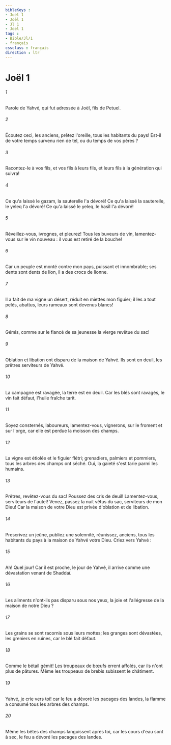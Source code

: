 ```yaml
---
bibleKeys : 
- Joël 1
- Joël 1
- Jl 1
- Joel 1
tags : 
- Bible/Jl/1
- français
cssclass : français
direction : ltr
---
```


# Joël 1

###### 1
Parole de Yahvé, qui fut adressée à Joèl, fils de Petuel. 
###### 2
Écoutez ceci, les anciens, prêtez l'oreille, tous les habitants du pays! Est-il de votre temps survenu rien de tel, ou du temps de vos pères ? 
###### 3
Racontez-le à vos fils, et vos fils à leurs fils, et leurs fils à la génération qui suivra! 
###### 4
Ce qu'a laissé le gazam, la sauterelle l'a dévoré! Ce qu'a laissé la sauterelle, le yeleq l'a dévoré! Ce qu'a laissé le yeleq, le hasîl l'a dévoré! 
###### 5
Réveillez-vous, ivrognes, et pleurez! Tous les buveurs de vin, lamentez-vous sur le vin nouveau : il vous est retiré de la bouche! 
###### 6
Car un peuple est monté contre mon pays, puissant et innombrable; ses dents sont dents de lion, il a des crocs de lionne. 
###### 7
Il a fait de ma vigne un désert, réduit en miettes mon figuier; il les a tout pelés, abattus, leurs rameaux sont devenus blancs! 
###### 8
Gémis, comme sur le fiancé de sa jeunesse la vierge revêtue du sac! 
###### 9
Oblation et libation ont disparu de la maison de Yahvé. Ils sont en deuil, les prêtres serviteurs de Yahvé. 
###### 10
La campagne est ravagée, la terre est en deuil. Car les blés sont ravagés, le vin fait défaut, l'huile fraîche tarit. 
###### 11
Soyez consternés, laboureurs, lamentez-vous, vignerons, sur le froment et sur l'orge, car elle est perdue la moisson des champs. 
###### 12
La vigne est étiolée et le figuier flétri; grenadiers, palmiers et pommiers, tous les arbres des champs ont séché. Oui, la gaieté s'est tarie parmi les humains. 
###### 13
Prêtres, revêtez-vous du sac! Poussez des cris de deuil! Lamentez-vous, serviteurs de l'autel! Venez, passez la nuit vêtus du sac, serviteurs de mon Dieu! Car la maison de votre Dieu est privée d'oblation et de libation. 
###### 14
Prescrivez un jeûne, publiez une solennité, réunissez, anciens, tous les habitants du pays à la maison de Yahvé votre Dieu. Criez vers Yahvé : 
###### 15
Ah! Quel jour! Car il est proche, le jour de Yahvé, il arrive comme une dévastation venant de Shaddaï. 
###### 16
Les aliments n'ont-ils pas disparu sous nos yeux, la joie et l'allégresse de la maison de notre Dieu ? 
###### 17
Les grains se sont racornis sous leurs mottes; les granges sont dévastées, les greniers en ruines, car le blé fait défaut. 
###### 18
Comme le bétail gémit! Les troupeaux de bœufs errent affolés, car ils n'ont plus de pâtures. Même les troupeaux de brebis subissent le châtiment. 
###### 19
Yahvé, je crie vers toi! car le feu a dévoré les pacages des landes, la flamme a consumé tous les arbres des champs. 
###### 20
Même les bêtes des champs languissent après toi, car les cours d'eau sont à sec, le feu a dévoré les pacages des landes. 
